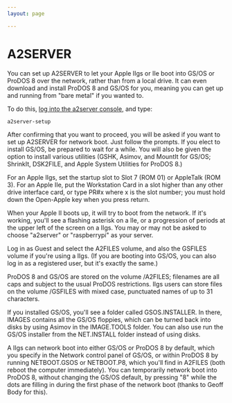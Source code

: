 ```yaml
---
layout: page

---
```


# A2SERVER

You can set up A2SERVER to let your Apple IIgs or IIe boot into GS/OS or
ProDOS 8 over the network, rather than from a local drive. It can even
download and install ProDOS 8 and GS/OS for you, meaning you can get up and
running from "bare metal" if you wanted to.

To do this, [log into the a2server console][A2SERVER commands], and type:

~~~ bash
a2server-setup
~~~

After confirming that you want to proceed, you will be asked if you want to
set up A2SERVER for network boot. Just follow the prompts. If you elect to
install GS/OS, be prepared to wait for a while. You will also be given the
option to install various utilities (GSHK, Asimov, and MountIt for GS/OS;
ShrinkIt, DSK2FILE, and Apple System Utilities for ProDOS 8.)

For an Apple IIgs, set the startup slot to Slot 7 (ROM 01) or AppleTalk (ROM
3). For an Apple IIe, put the Workstation Card in a slot higher than any other
drive interface card, or type PR#x where x is the slot number; you must hold
down the Open-Apple key when you press return.

When your Apple II boots up, it will try to boot from the network. If it's
working, you'll see a flashing asterisk on a IIe, or a progression of periods
at the upper left of the screen on a IIgs. You may or may not be asked to
choose "a2server" or "raspberrypi" as your server.

Log in as Guest and select the A2FILES volume, and also the GSFILES volume if
you're using a IIgs. (If you are booting into GS/OS, you can also log in as a
registered user, but it's exactly the same.)

ProDOS 8 and GS/OS are stored on the volume /A2FILES; filenames are all caps
and subject to the usual ProDOS restrictions. IIgs users can store files on
the volume /GSFILES with mixed case, punctuated names of up to 31 characters.

If you installed GS/OS, you'll see a folder called GSOS.INSTALLER. In there,
IMAGES contains all the GS/OS floppies, which can be turned back into disks by
using Asimov in the IMAGE.TOOLS folder. You can also use run the GS/OS
installer from the NET.INSTALL folder instead of using disks.

A IIgs can network boot into either GS/OS or ProDOS 8 by default, which you
specify in the Network control panel of GS/OS, or within ProDOS 8 by running
NETBOOT.GSOS or NETBOOT.P8, which you'll find in A2FILES (both reboot the
computer immediately). You can temporarily network boot into ProDOS 8, without
changing the GS/OS default, by pressing "8" while the dots are filling in
during the first phase of the network boot (thanks to Geoff Body for this).

[A2SERVER commands]: a2server_commands.html
